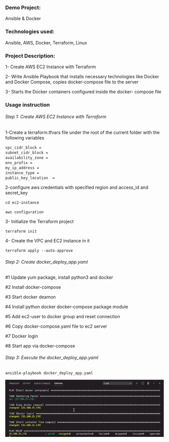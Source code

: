 ### Demo Project:

Ansible & Docker

### Technologies used:

Ansible, AWS, Docker, Terraform, Linux

### Project Description:

1- Create AWS EC2 Instance with Terraform

2- Write Ansible Playbook that installs necessary technologies like Docker and Docker Compose, copies docker-compose file to the server

3- Starts the Docker containers configured inside the docker- compose file

### Usage instruction

###### Step 1: Create AWS EC2 Instance with Terraform

1-Create a terraform.tfvars file under the root of the current folder with the following variables

```
vpc_cidr_block =
subnet_cidr_block =
availability_zone =
env_profix =
my_ip_address =
instance_type =
public_key_location  =
```

2-configure aws credentials with specified region and access_id and secret_key

```
cd ec2-instance
```

```
aws configuration
```

3- Initialize the Terraform project

```
terraform init
```

4- Create the VPC and EC2 instance in it

```
terraform apply --auto-approve
```

###### Step 2: Create docker_deploy_app.yaml

#1 Update yum package, install python3 and docker

#2 Install docker-compose

#3 Start docker deamon

#4 Install python docker docker-compose package module

#5 Add ec2-user to docker group and reset connection

#6 Copy docker-compose.yaml file to ec2 server

#7 Docker login

#8 Start app via docker-compose

###### Step 3: Execute the docker_deploy_app.yaml

```
ansible-playbook docker_deploy_app.yaml
```

![image](images/Screenshot%202023-04-21%20at%202.14.36%20pm.png)
